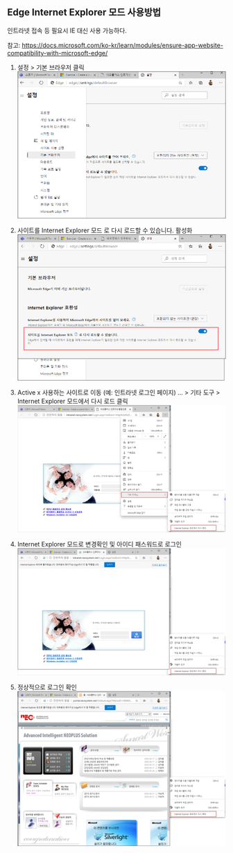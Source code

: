 ## Edge Internet Explorer 모드 사용방법
인트라넷 접속 등 필요시 IE 대신 사용 가능하다.

참고: https://docs.microsoft.com/ko-kr/learn/modules/ensure-app-website-compatibility-with-microsoft-edge/

1.	설정 > 기본 브라우저 클릭
 ![PostImages](/assets/PostImages/20200922-01.png)

2.	사이트를 Internet Explorer 모드 로 다시 로드할 수 있습니다. 활성화
 ![PostImages](/assets/PostImages/20200922-02.png)

3.	Active x 사용하는 사이트로 이동 (예: 인트라넷 로그인 페이지)
… > 기타 도구 > Internet Explorer 모드에서 다시 로드 클릭
 ![PostImages](/assets/PostImages/20200922-03.png)

4.	Internet Explorer 모드로 변경확인 및 아이디 패스워드로 로그인
 ![PostImages](/assets/PostImages/20200922-04.png)

5.	정상적으로 로그인 확인
 ![PostImages](/assets/PostImages/20200922-05.png)

